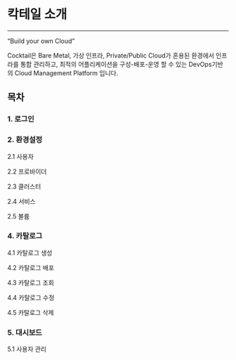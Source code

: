 # 칵테일 소개

---

“Build your own Cloud”

Cocktail은 Bare Metal, 가상 인프라, Private/Public Cloud가 혼용된 환경에서 인프라를 통합 관리하고, 최적의 어플리케이션을 구성-배포-운영 할 수 있는 DevOps기반의 Cloud Management Platform 입니다.

## 목차

### 1. 로그인

### 2. 환경설정

2.1 사용자

2.2 프로바이더

2.3 클러스터

2.4 서비스

2.5 볼륨

### 4. 카탈로그

4.1 카탈로그 생성

4.2 카탈로그 배포

4.3 카탈로그 조회

4.4 카탈로그 수정

4.5 카탈로그 삭제

### 5. 대시보드

5.1 사용자 관리

